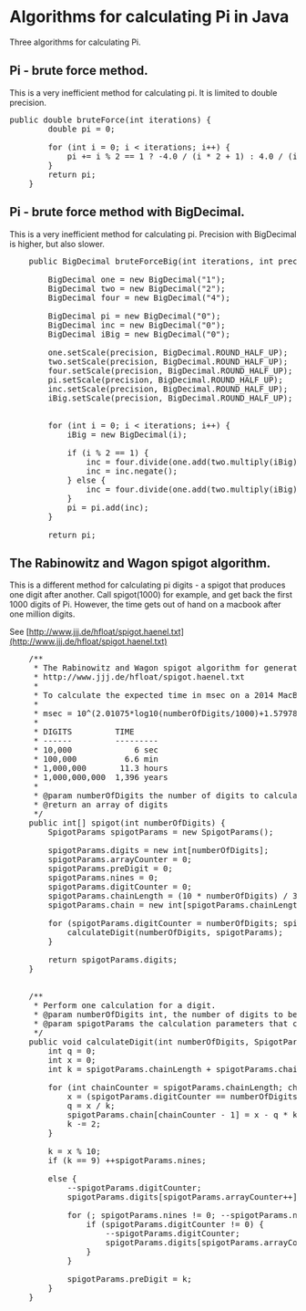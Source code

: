 # Algorithms for calculating Pi in Java

Three algorithms for calculating Pi.

## Pi - brute force method.

This is a very inefficient method for calculating pi. It is limited to double precision.

<pre>
public double bruteForce(int iterations) {
        double pi = 0;

        for (int i = 0; i < iterations; i++) {
            pi += i % 2 == 1 ? -4.0 / (i * 2 + 1) : 4.0 / (i * 2 + 1);
        }
        return pi;
    }
</pre>

## Pi - brute force method with BigDecimal.

This is a very inefficient method for calculating pi. Precision with BigDecimal is higher, but also slower.

<pre>
    public BigDecimal bruteForceBig(int iterations, int precision) {

        BigDecimal one = new BigDecimal("1");
        BigDecimal two = new BigDecimal("2");
        BigDecimal four = new BigDecimal("4");

        BigDecimal pi = new BigDecimal("0");
        BigDecimal inc = new BigDecimal("0");
        BigDecimal iBig = new BigDecimal("0");

        one.setScale(precision, BigDecimal.ROUND_HALF_UP);
        two.setScale(precision, BigDecimal.ROUND_HALF_UP);
        four.setScale(precision, BigDecimal.ROUND_HALF_UP);
        pi.setScale(precision, BigDecimal.ROUND_HALF_UP);
        inc.setScale(precision, BigDecimal.ROUND_HALF_UP);
        iBig.setScale(precision, BigDecimal.ROUND_HALF_UP);


        for (int i = 0; i < iterations; i++) {
            iBig = new BigDecimal(i);

            if (i % 2 == 1) {
                inc = four.divide(one.add(two.multiply(iBig)), precision, BigDecimal.ROUND_HALF_UP);
                inc = inc.negate();
            } else {
                inc = four.divide(one.add(two.multiply(iBig)), precision, BigDecimal.ROUND_HALF_UP);
            }
            pi = pi.add(inc);
        }

        return pi;
</pre>

## The Rabinowitz and Wagon spigot algorithm.

This is a different method for calculating pi digits - a spigot that produces one digit after another. Call spigot(1000) for example, and get back the first 1000 digits of Pi. However, the time gets out of hand on a macbook after one million digits.

See [http://www.jjj.de/hfloat/spigot.haenel.txt](http://www.jjj.de/hfloat/spigot.haenel.txt)

<pre>
    /**
     * The Rabinowitz and Wagon spigot algorithm for generating digits of Pi.
     * http://www.jjj.de/hfloat/spigot.haenel.txt
     * 
     * To calculate the expected time in msec on a 2014 MacBook Pro:
     * 
     * msec = 10^(2.01075*log10(numberOfDigits/1000)+1.57978)
     * 
     * DIGITS         TIME
     * ------         ---------
     * 10,000             6 sec
     * 100,000          6.6 min
     * 1,000,000       11.3 hours
     * 1,000,000,000  1,396 years
     *
     * @param numberOfDigits the number of digits to calculate
     * @return an array of digits
     */
    public int[] spigot(int numberOfDigits) {
        SpigotParams spigotParams = new SpigotParams();

        spigotParams.digits = new int[numberOfDigits];
        spigotParams.arrayCounter = 0;
        spigotParams.preDigit = 0;
        spigotParams.nines = 0;
        spigotParams.digitCounter = 0;
        spigotParams.chainLength = (10 * numberOfDigits) / 3 + 1;
        spigotParams.chain = new int[spigotParams.chainLength];

        for (spigotParams.digitCounter = numberOfDigits; spigotParams.digitCounter != 0; ) {
            calculateDigit(numberOfDigits, spigotParams);
        }

        return spigotParams.digits;
    }


    /**
     * Perform one calculation for a digit.
     * @param numberOfDigits int, the number of digits to be calculated
     * @param spigotParams the calculation parameters that change state for each digit's calculation.
     */
    public void calculateDigit(int numberOfDigits, SpigotParams spigotParams) {
        int q = 0;
        int x = 0;
        int k = spigotParams.chainLength + spigotParams.chainLength - 1;

        for (int chainCounter = spigotParams.chainLength; chainCounter > 0; --chainCounter) {
            x = (spigotParams.digitCounter == numberOfDigits ? 20 : 10 * spigotParams.chain[chainCounter - 1]) + q * chainCounter;
            q = x / k;
            spigotParams.chain[chainCounter - 1] = x - q * k;
            k -= 2;
        }

        k = x % 10;
        if (k == 9) ++spigotParams.nines;

        else {
            --spigotParams.digitCounter;
            spigotParams.digits[spigotParams.arrayCounter++] = spigotParams.preDigit + x / 10;

            for (; spigotParams.nines != 0; --spigotParams.nines) {
                if (spigotParams.digitCounter != 0) {
                    --spigotParams.digitCounter;
                    spigotParams.digits[spigotParams.arrayCounter++] = x >= 10 ? 0 : 9;
                }
            }

            spigotParams.preDigit = k;
        }
    }
</pre>
